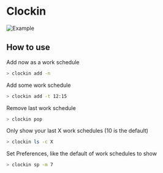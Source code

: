 # Clockin

![Example](https://github.com/fraifelipe/Clockin/blob/main/github/example.png)

## How to use

Add now as a work schedule

```bash
> clockin add -n
```

Add some work schedule

```bash
> clockin add -t 12:15
```

Remove last work schedule

```bash
> clockin pop
```

Only show your last X work schedules (10 is the default)

```bash
> clockin ls -c X
```

Set Preferences, like the default of work schedules to show

```bash
> clockin sp -m 7
```
